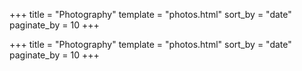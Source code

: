 +++
title = "Photography"
template = "photos.html"
sort_by = "date"
paginate_by = 10
+++

+++
title = "Photography"
template = "photos.html"
sort_by = "date"
paginate_by = 10
+++
